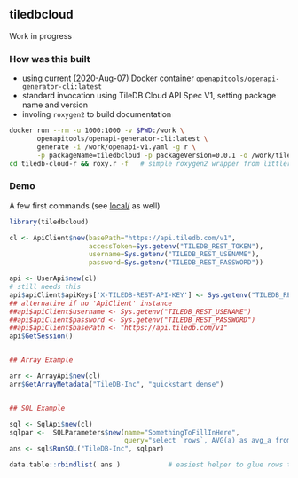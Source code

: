 
## tiledbcloud

Work in progress

### How was this built

- using current (2020-Aug-07) Docker container
  `openapitools/openapi-generator-cli:latest`
- standard invocation using TileDB Cloud API Spec V1, setting package name
  and version
- involing `roxygen2` to build documentation

```sh
docker run --rm -u 1000:1000 -v $PWD:/work \
       openapitools/openapi-generator-cli:latest \
       generate -i /work/openapi-v1.yaml -g r \
       -p packageName=tiledbcloud -p packageVersion=0.0.1 -o /work/tiledb-cloud-r
cd tiledb-cloud-r && roxy.r -f   # simple roxygen2 wrapper from littler
```

### Demo

A few first commands (see [local/](local/) as well)

```r
library(tiledbcloud)

cl <- ApiClient$new(basePath="https://api.tiledb.com/v1",
                    accessToken=Sys.getenv("TILEDB_REST_TOKEN"),
                    username=Sys.getenv("TILEDB_REST_USENAME"),
                    password=Sys.getenv("TILEDB_REST_PASSWORD"))

api <- UserApi$new(cl)
# still needs this
api$apiClient$apiKeys['X-TILEDB-REST-API-KEY'] <- Sys.getenv("TILEDB_REST_TOKEN")
## alternative if no 'ApiClient' instance
##api$apiClient$username <- Sys.getenv("TILEDB_REST_USENAME")
##api$apiClient$password <- Sys.getenv("TILEDB_REST_PASSWORD")
##api$apiClient$basePath <- "https://api.tiledb.com/v1"
api$GetSession()


## Array Example

arr <- ArrayApi$new(cl)
arr$GetArrayMetadata("TileDB-Inc", "quickstart_dense")


## SQL Example

sql <- SqlApi$new(cl)
sqlpar <-  SQLParameters$new(name="SomethingToFillInHere",
                             query="select `rows`, AVG(a) as avg_a from `tiledb://TileDB-Inc/quickstart_dense` GROUP BY `rows`")
ans <- sql$RunSQL("TileDB-Inc", sqlpar)

data.table::rbindlist( ans )            # easiest helper to glue rows together
```
